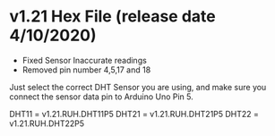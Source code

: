 # v1.21 Hex File (release date 4/10/2020)
- Fixed Sensor Inaccurate readings
- Removed pin number 4,5,17 and 18

Just select the correct DHT Sensor you are using, and make sure you connect the sensor data pin to Arduino Uno Pin 5.

DHT11 = v1.21.RUH.DHT11P5
DHT21 = v1.21.RUH.DHT21P5
DHT22 = v1.21.RUH.DHT22P5
